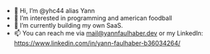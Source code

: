 - 👋 Hi, I’m @yhc44 alias Yann
- 👀 I’m interested in programming and american foodball
- 🌱 I’m currently building my own SaaS.
- 📫 You can reach me via mail@yannfaulhaber.dev or my LinkedIn: https://www.linkedin.com/in/yann-faulhaber-b36034264/
<!---
yhc44/yhc44 is a ✨ special ✨ repository because its `README.md` (this file) appears on your GitHub profile.
You can click the Preview link to take a look at your changes.
--->

